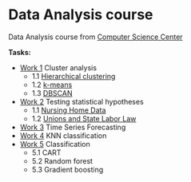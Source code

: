 # Data Analysis course
Data Analysis course from [Computer Science Center](https://my.compscicenter.ru)

**Tasks:**
- [Work 1](https://github.com/Feodoros/CSC-DataAnalysis/blob/main/Work1/task.pdf) Cluster analysis 
  - 1.1 [Hierarchical clustering](https://github.com/Feodoros/CSC-DataAnalysis/blob/main/Work1/hierarchical_clustering.ipynb)   
  - 1.2 [k-means](https://github.com/Feodoros/CSC-DataAnalysis/blob/main/Work1/k-means.ipynb)
  - 1.3 [DBSCAN](https://github.com/Feodoros/CSC-DataAnalysis/blob/main/Work1/dbscan.ipynb)
- [Work 2](https://github.com/Feodoros/CSC-DataAnalysis/blob/main/Work2/task.pdf) Testing statistical hypotheses
  - 1.1 [Nursing Home Data](https://github.com/Feodoros/CSC-DataAnalysis/blob/main/Work2/statistical_hypotheses.ipynb)
  - 1.2 [Unions and State Labor Law](https://github.com/Feodoros/CSC-DataAnalysis/blob/main/Work2/statistical_hypotheses.ipynb)
- [Work 3](https://github.com/Feodoros/CSC-DataAnalysis/blob/main/Work3/time_series.ipynb) Time Series Forecasting
- [Work 4](https://github.com/Feodoros/CSC-DataAnalysis/blob/main/Work4/knn.ipynb) KNN classification
- [Work 5](https://github.com/Feodoros/CSC-DataAnalysis/blob/main/Work5/classification_trees.ipynb) Classification
  - 5.1 CART
  - 5.2 Random forest
  - 5.3 Gradient boosting
